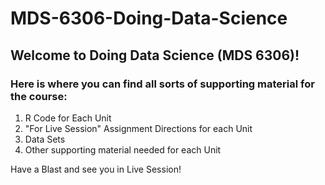 # MDS-6306-Doing-Data-Science  

## Welcome to Doing Data Science (MDS 6306)!

### Here is where you can find all sorts of supporting material for the course:  

1. R Code for Each Unit
2. "For Live Session" Assignment Directions for each Unit
3. Data Sets
4. Other supporting material needed for each Unit

Have a Blast and see you in Live Session!
